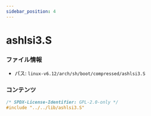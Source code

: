 ```yaml
---
sidebar_position: 4
---
```

# ashlsi3.S

### ファイル情報

- パス: `linux-v6.12/arch/sh/boot/compressed/ashlsi3.S`

### コンテンツ

```S
/* SPDX-License-Identifier: GPL-2.0-only */
#include "../../lib/ashlsi3.S"

```
